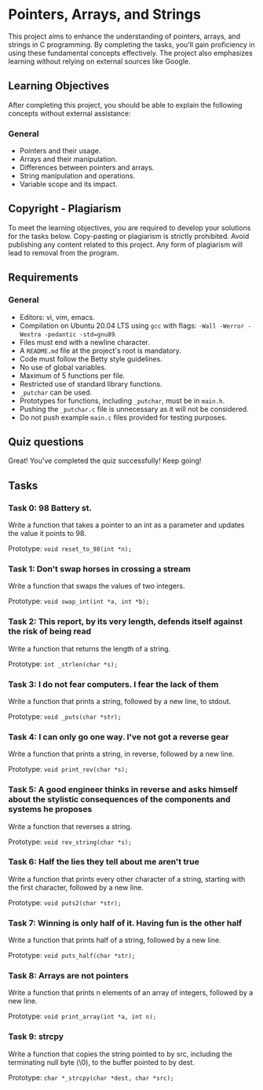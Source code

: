 # Pointers, Arrays, and Strings

This project aims to enhance the understanding of pointers, arrays, and strings in C programming. By completing the tasks, you'll gain proficiency in using these fundamental concepts effectively. The project also emphasizes learning without relying on external sources like Google.

## Learning Objectives

After completing this project, you should be able to explain the following concepts without external assistance:

### General
- Pointers and their usage.
- Arrays and their manipulation.
- Differences between pointers and arrays.
- String manipulation and operations.
- Variable scope and its impact.

## Copyright - Plagiarism

To meet the learning objectives, you are required to develop your solutions for the tasks below. Copy-pasting or plagiarism is strictly prohibited. Avoid publishing any content related to this project. Any form of plagiarism will lead to removal from the program.

## Requirements

### General
- Editors: vi, vim, emacs.
- Compilation on Ubuntu 20.04 LTS using `gcc` with flags: `-Wall -Werror -Wextra -pedantic -std=gnu89`.
- Files must end with a newline character.
- A `README.md` file at the project's root is mandatory.
- Code must follow the Betty style guidelines.
- No use of global variables.
- Maximum of 5 functions per file.
- Restricted use of standard library functions.
- `_putchar` can be used.
- Prototypes for functions, including `_putchar`, must be in `main.h`.
- Pushing the `_putchar.c` file is unnecessary as it will not be considered.
- Do not push example `main.c` files provided for testing purposes.

## Quiz questions

Great! You've completed the quiz successfully! Keep going!

## Tasks

### Task 0: 98 Battery st.

Write a function that takes a pointer to an int as a parameter and updates the value it points to 98.

Prototype: `void reset_to_98(int *n);`

### Task 1: Don't swap horses in crossing a stream

Write a function that swaps the values of two integers.

Prototype: `void swap_int(int *a, int *b);`

### Task 2: This report, by its very length, defends itself against the risk of being read

Write a function that returns the length of a string.

Prototype: `int _strlen(char *s);`

### Task 3: I do not fear computers. I fear the lack of them

Write a function that prints a string, followed by a new line, to stdout.

Prototype: `void _puts(char *str);`

### Task 4: I can only go one way. I've not got a reverse gear

Write a function that prints a string, in reverse, followed by a new line.

Prototype: `void print_rev(char *s);`

### Task 5: A good engineer thinks in reverse and asks himself about the stylistic consequences of the components and systems he proposes

Write a function that reverses a string.

Prototype: `void rev_string(char *s);`

### Task 6: Half the lies they tell about me aren't true

Write a function that prints every other character of a string, starting with the first character, followed by a new line.

Prototype: `void puts2(char *str);`

### Task 7: Winning is only half of it. Having fun is the other half

Write a function that prints half of a string, followed by a new line.

Prototype: `void puts_half(char *str);`

### Task 8: Arrays are not pointers

Write a function that prints n elements of an array of integers, followed by a new line.

Prototype: `void print_array(int *a, int n);`

### Task 9: strcpy

Write a function that copies the string pointed to by src, including the terminating null byte (\0), to the buffer pointed to by dest.

Prototype: `char *_strcpy(char *dest, char *src);`
